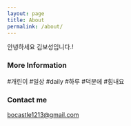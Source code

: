 ```yaml
---
layout: page
title: About
permalink: /about/
---
```


안녕하세요 김보성입니다.!

### More Information

#개린이 #일상 #daily #하루 #덕분에 #힘내요

### Contact me

[bocastle1213@gmail.com](mailto:bocastle1213@gmail.com)